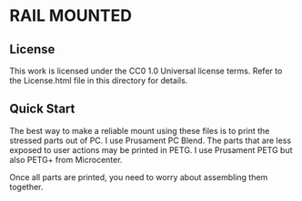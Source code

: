 # RAIL MOUNTED

## License

This work is licensed under the CC0 1.0 Universal license terms. Refer to the License.html file in this directory for details.

## Quick Start

The best way to make a reliable mount using these files is to print the stressed parts out of PC. I use Prusament PC Blend.
The parts that are less exposed to user actions may be printed in PETG. I use Prusament PETG but also PETG+ from Microcenter.

Once all parts are printed, you need to worry about assembling them together.
